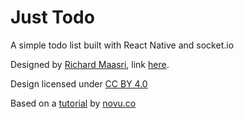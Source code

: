 # Just Todo

A simple todo list built with React Native and socket.io

Designed by [Richard Maasri](https://www.figma.com/@dasKamel), link [here](https://www.figma.com/community/file/1027158847857614638).

Design licensed under [CC BY 4.0](https://creativecommons.org/licenses/by/4.0/)

Based on a [tutorial](https://github.com/novuhq/blog/tree/main/build-todolist-with-reactnative) by [novu.co](https://novu.co/blog/how-to-build-the-most-beautiful-todolist-with-react-native-and-socket-io/)
